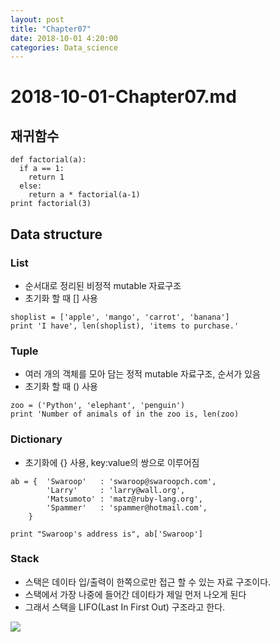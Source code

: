 ```yaml
---
layout: post
title: "Chapter07"
date: 2018-10-01 4:20:00
categories: Data_science
---
```


# 2018-10-01-Chapter07.md

## 재귀함수
```
def factorial(a):
  if a == 1:
    return 1
  else:
    return a * factorial(a-1)
print factorial(3)
```
## Data structure
### List
- 순서대로 정리된 비정적 mutable 자료구조
- 초기화 할 때 [] 사용
```
shoplist = ['apple', 'mango', 'carrot', 'banana']
print 'I have', len(shoplist), 'items to purchase.'
```

### Tuple
- 여러 개의 객체를 모아 담는 정적 mutable 자료구조, 순서가 있음
- 초기화 할 때 () 사용
```
zoo = ('Python', 'elephant', 'penguin')
print 'Number of animals of in the zoo is, len(zoo)
```

### Dictionary
- 초기화에 {} 사용, key:value의 쌍으로 이루어짐
```
ab = {  'Swaroop'   : 'swaroop@swaroopch.com',
        'Larry'     : 'larry@wall.org',
        'Matsumoto' : 'matz@ruby-lang.org',
        'Spammer'   : 'spammer@hotmail.com',
    }

print "Swaroop's address is", ab['Swaroop']
```

### Stack
- 스택은 데이타 입/출력이 한쪽으로만 접근 할 수 있는 자료 구조이다. 
- 스택에서 가장 나중에 들어간 데이타가 제일 먼저 나오게 된다
- 그래서 스택을 LIFO(Last In First Out) 구조라고 한다.
<img src = 'http://cfs3.tistory.com/upload_control/download.blog?fhandle=YmxvZzEyNDIxQGZzMy50aXN0b3J5LmNvbTovYXR0YWNoLzAvOS5wbmc%3D'>

